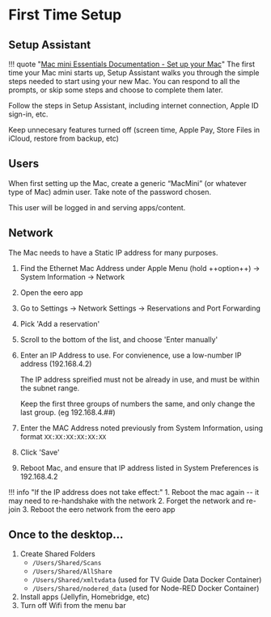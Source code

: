 # First Time Setup

## Setup Assistant
!!! quote "[Mac mini Essentials Documentation - Set up your Mac](https://support.apple.com/guide/mac-mini/set-up-your-mac-apd831707cb3/mac)"
    The first time your Mac mini starts up, Setup Assistant walks you through the simple steps needed to start using your new Mac. You can respond to all the prompts, or skip some steps and choose to complete them later.

Follow the steps in Setup Assistant, including internet connection, Apple ID sign-in, etc.

Keep unnecesary features turned off (screen time, Apple Pay, Store Files in iCloud, restore from backup, etc)

## Users
When first setting up the Mac, create a generic “MacMini” (or whatever type of Mac) admin user. Take note of the password chosen.

This user will be logged in and serving apps/content. 

## Network
The Mac needs to have a Static IP address for many purposes. 

1. Find the Ethernet Mac Address under Apple Menu (hold ++option++) -> System Information -> Network
2. Open the eero app
3. Go to Settings -> Network Settings -> Reservations and Port Forwarding
4. Pick 'Add a reservation'
5. Scroll to the bottom of the list, and choose 'Enter manually'
6. Enter an IP Address to use. For convienence, use a low-number IP address (192.168.4.2)

    The IP address spreified must not be already in use, and must be within the subnet range.
    
    Keep the first three groups of numbers the same, and only change the last group. (eg 192.168.4.##)

7. Enter the MAC Address noted previously from System Information, using format `XX:XX:XX:XX:XX:XX`
8. Click 'Save'
9. Reboot Mac, and ensure that IP address listed in System Preferences is 192.168.4.2

!!! info "If the IP address does not take effect:"
    1. Reboot the mac again -- it may need to re-handshake with the network
    2. Forget the network and re-join
    3. Reboot the eero network from the eero app

## Once to the desktop...
1. Create Shared Folders
    - `/Users/Shared/Scans`
    - `/Users/Shared/AllShare`
    - `/Users/Shared/xmltvdata` (used for TV Guide Data Docker Container)
    - `/Users/Shared/nodered_data` (used for Node-RED Docker Container)
2. Install apps (Jellyfin, Homebridge, etc)
3. Turn off Wifi from the menu bar
